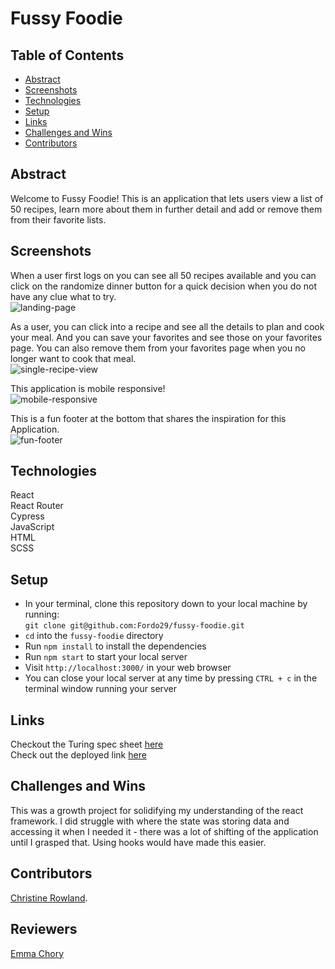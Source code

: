 # Fussy Foodie
  
## Table of Contents
- [Abstract](#abstract)
- [Screenshots](#screenshots)
- [Technologies](#technologies)
- [Setup](#setup)
- [Links](#links)
- [Challenges and Wins](#challenges-and-wins)
- [Contributors](#contributors)

## Abstract

Welcome to Fussy Foodie! This is an application that lets users view a list of 50 recipes, learn more about them in further detail and add or remove them from their favorite lists.

## Screenshots  

When a user first logs on you can see all 50 recipes available and you can click on the randomize dinner button for a quick decision when you do not have any clue what to try.   
![landing-page](https://media.giphy.com/media/YWk9rRgZbS0UB4Ltfm/giphy.gif)

As a user, you can click into a recipe and see all the details to plan and cook your meal.  And you can save your favorites and see those on your favorites page. You can also remove them from your favorites page when you no longer want to cook that meal.  
![single-recipe-view](https://media.giphy.com/media/gbHTKT5hcr0auvLvGy/giphy.gif)

This application is mobile responsive!  
![mobile-responsive](https://media.giphy.com/media/Mq9uqftAyfPVXCsbtB/giphy.gif)

This is a fun footer at the bottom that shares the inspiration for this Application.  
![fun-footer](https://user-images.githubusercontent.com/90149529/156964918-423b98f4-5479-46c1-b2f4-d91448959f5f.png)
   
## Technologies 
React  
React Router  
Cypress  
JavaScript  
HTML  
SCSS  

## Setup 
  
- In your terminal, clone this repository down to your local machine by running:  
  `git clone git@github.com:Fordo29/fussy-foodie.git`  
- `cd` into the `fussy-foodie` directory
- Run `npm install` to install the dependencies
- Run `npm start` to start your local server  
- Visit `http://localhost:3000/` in your web browser
- You can close your local server at any time by pressing `CTRL + c` in the terminal window running your server
   
## Links  
Checkout the Turing spec sheet [here](https://frontend.turing.edu/projects/module-3/showcase.html)  
Check out the deployed link [here](https://fussy-foodie.herokuapp.com/)

## Challenges and Wins  
This was a growth project for solidifying my understanding of the react framework.  I did struggle with where the state was storing data and accessing it when I needed it - there was a lot of shifting of the application until I grasped that.  Using hooks would have made this easier.

## Contributors    
[Christine Rowland](https://github.com/Fordo29). 

## Reviewers
[Emma Chory](https://github.com/Echory)
